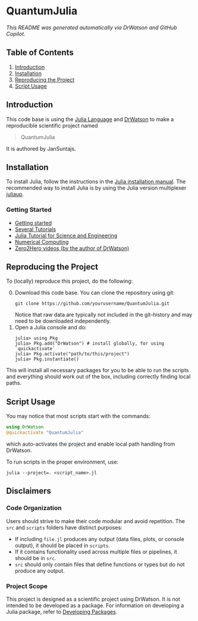 # QuantumJulia

*This README was generated automatically via DrWatson and GitHub Copilot.*

## Table of Contents
1. [Introduction](#introduction)
2. [Installation](#installation)
3. [Reproducing the Project](#reproducing-the-project)
4. [Script Usage](#script-usage)

## Introduction

This code base is using the [Julia Language](https://julialang.org/) and
[DrWatson](https://juliadynamics.github.io/DrWatson.jl/stable/)
to make a reproducible scientific project named
> QuantumJulia

It is authored by JanSuntajs.

## Installation

To install Julia, follow the instructions in the [Julia installation manual](https://docs.julialang.org/en/v1/manual/installation/). The recommended way to install Julia is by using the Julia version multiplexer [juliaup](https://github.com/JuliaLang/juliaup).

### Getting Started

- [Getting started](https://docs.julialang.org/en/v1/manual/getting-started/)
- [Several Tutorials](https://julialang.org/learning/tutorials/)
- [Julia Tutorial for Science and Engineering](https://www.matecdev.com/posts/julia-tutorial-science-engineering.html)
- [Numerical Computing](https://www.matecdev.com/posts/julia-numerical-computing.html)
- [Zero2Hero videos (by the author of DrWatson)](https://www.youtube.com/watch?v=Fi7Pf2NveH0)

## Reproducing the Project

To (locally) reproduce this project, do the following:

0. Download this code base. You can clone the repository using git:
   ```
   git clone https://github.com/yourusername/QuantumJulia.git
   ```
   Notice that raw data are typically not included in the git-history and may need to be downloaded independently.
1. Open a Julia console and do:
   ```
   julia> using Pkg
   julia> Pkg.add("DrWatson") # install globally, for using `quickactivate`
   julia> Pkg.activate("path/to/this/project")
   julia> Pkg.instantiate()
   ```

This will install all necessary packages for you to be able to run the scripts and
everything should work out of the box, including correctly finding local paths.

## Script Usage

You may notice that most scripts start with the commands:
```julia
using DrWatson
@quickactivate "QuantumJulia"
```
which auto-activates the project and enable local path handling from DrWatson.

To run scripts in the proper environment, use:
```
julia --project=. <script_name>.jl
```

## Disclaimers

### Code Organization

Users should strive to make their code modular and avoid repetition. The `src` and `scripts` folders have distinct purposes:

- If including `file.jl` produces any output (data files, plots, or console output), it should be placed in `scripts`.
- If it contains functionality used across multiple files or pipelines, it should be in `src`.
- `src` should only contain files that define functions or types but do not produce any output.

### Project Scope

This project is designed as a scientific project using DrWatson. It is not intended to be developed as a package. For information on developing a Julia package, refer to [Developing Packages](https://julialang.org/contribute/developing_package/).
```
